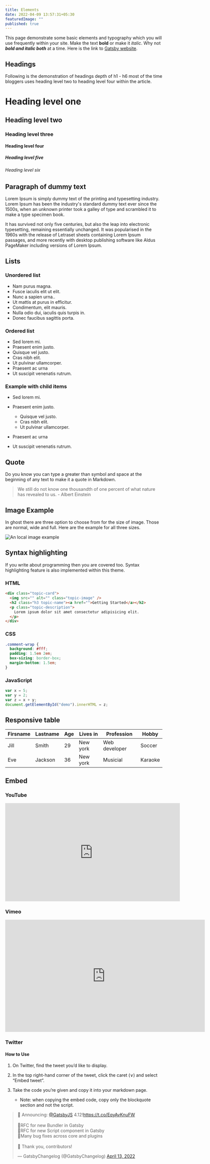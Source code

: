 ```yaml
---
title: Elements
date: 2022-04-09 13:57:31+05:30
featuredImage: ""
published: true
---
```

This page demonstrate some basic elements and typography which you will use frequently within your site. Make the text **bold** or make it *italic*. Why not ***bold and italic both*** at a time. Here is the link to [Gatsby website](https://www.gatsbyjs.com/).

## Headings

Following is the demonstration of headings depth of h1 - h6 most of the time bloggers uses heading level two to heading level four within the article.

# Heading level one

## Heading level two

### Heading level three

#### Heading level four

##### Heading level five

###### Heading level six

## Paragraph of dummy text

Lorem Ipsum is simply dummy text of the printing and typesetting industry. Lorem Ipsum has been the industry's standard dummy text ever since the 1500s, when an unknown printer took a galley of type and scrambled it to make a type specimen book.

It has survived not only five centuries, but also the leap into electronic typesetting, remaining essentially unchanged. It was popularised in the 1960s with the release of Letraset sheets containing Lorem Ipsum passages, and more recently with desktop publishing software like Aldus PageMaker including versions of Lorem Ipsum.

## Lists

### Unordered list

* Nam purus magna.
* Fusce iaculis elit ut elit.
* Nunc a sapien urna..
* Ut mattis at purus in efficitur.
* Condimentum, elit mauris.
* Nulla odio dui, iaculis quis turpis in.
* Donec faucibus sagittis porta.

### Ordered list

* Sed lorem mi.
* Praesent enim justo.
* Quisque vel justo.
* Cras nibh elit.
* Ut pulvinar ullamcorper.
* Praesent ac urna
* Ut suscipit venenatis rutrum.

### Example with child items

* Sed lorem mi.
* Praesent enim justo.

  * Quisque vel justo.
  * Cras nibh elit.
  * Ut pulvinar ullamcorper.
* Praesent ac urna
* Ut suscipit venenatis rutrum.

## Quote

Do you know you can type a greater than symbol and space at the beginning of any text to make it a quote in Markdown.

> We still do not know one thousandth of one percent of what nature has revealed to us. - Albert Einstein

## Image Example

In ghost there are three option to choose from for the size of image. Those are normal, wide and full. Here are the example for all three sizes.

![An local image example](../images/post-3.jpg)

## Syntax highlighting

If you write about programming then you are covered too. Syntax highlighting feature is also implemented within this theme.

### HTML

```html
<div class="topic-card">
  <img src="" alt="" class="topic-image" />
  <h2 class="h3 topic-name"><a href="">Getting Started</a></h2>
  <p class="topic-description">
    Lorem ipsum dolor sit amet consectetur adipisicing elit.
  </p>
</div>
```

### CSS

```css
.comment-wrap {
  background: #fff;
  padding: 1.5em 2em;
  box-sizing: border-box;
  margin-bottom: 1.5em;
}
```

### JavaScript

```javaScript
var x = 5;
var y = 2;
var z = x + y;
document.getElementById("demo").innerHTML = z;
```

## Responsive table

| Firsname | Lastname | Age | Lives in | Profession    | Hobby   |
| -------- | -------- | --- | -------- | ------------- | ------- |
| Jill     | Smith    | 29  | New york | Web developer | Soccer  |
| Eve      | Jackson  | 36  | New york | Musicial      | Karaoke |

## Embed

### YouTube

<iframe width="560" height="315" src="https://www.youtube.com/embed/1La4QzGeaaQ" title="YouTube video player" frameborder="0" allow="accelerometer; autoplay; clipboard-write; encrypted-media; gyroscope; picture-in-picture" allowfullscreen></iframe>

### Vimeo

<iframe title="vimeo-player" src="https://player.vimeo.com/video/54802209?h=53340e8e30" width="640" height="360" frameborder="0" allowfullscreen></iframe>

### Twitter

#### How to Use

1. On Twitter, find the tweet you’d like to display.
2. In the top right-hand corner of the tweet, click the caret (∨) and select “Embed tweet”.
3. Take the code you’re given and copy it into your markdown page.

   * Note: when copying the embed code, copy only the blockquote section and not the script.

<blockquote class="twitter-tweet"><p lang="en" dir="ltr">🥳 Announcing: <a href="https://twitter.com/GatsbyJS?ref_src=twsrc%5Etfw">@GatsbyJS</a> 4.12!<a href="https://t.co/EqyAvKnuFW">https://t.co/EqyAvKnuFW</a><br><br>🔸RFC for new Bundler in Gatsby<br>🔸RFC for new Script component in Gatsby<br>🔸Many bug fixes across core and plugins<br><br>💜 Thank you, contributors!</p>&mdash; GatsbyChangelog (@GatsbyChangelog) <a href="https://twitter.com/GatsbyChangelog/status/1514289296114696205?ref_src=twsrc%5Etfw">April 13, 2022</a></blockquote>